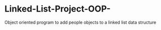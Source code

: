 # Linked-List-Project-OOP-
Object oriented program to add people objects to a linked list data structure
